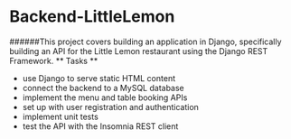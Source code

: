 # Backend-LittleLemon
######This project covers building an application in Django, specifically building an API for the Little Lemon restaurant using the Django REST Framework.
** Tasks **
- use Django to serve static HTML content
- connect the backend to a MySQL database
- implement the menu and table booking APIs
- set up with user registration and authentication
- implement unit tests
- test the API with the Insomnia REST client

